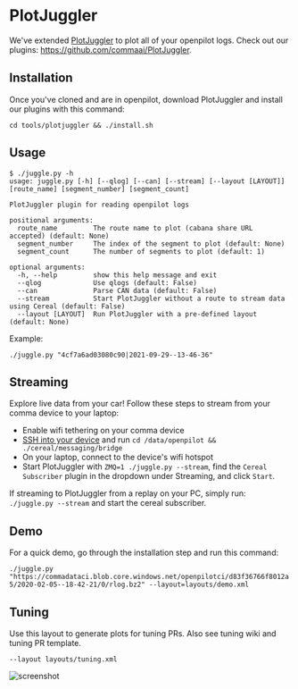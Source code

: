 # PlotJuggler

We've extended [PlotJuggler](https://github.com/facontidavide/PlotJuggler) to plot all of your openpilot logs. Check out our plugins: https://github.com/commaai/PlotJuggler.

## Installation

Once you've cloned and are in openpilot, download PlotJuggler and install our plugins with this command:

`cd tools/plotjuggler && ./install.sh`

## Usage

```
$ ./juggle.py -h
usage: juggle.py [-h] [--qlog] [--can] [--stream] [--layout [LAYOUT]] [route_name] [segment_number] [segment_count]

PlotJuggler plugin for reading openpilot logs

positional arguments:
  route_name         The route name to plot (cabana share URL accepted) (default: None)
  segment_number     The index of the segment to plot (default: None)
  segment_count      The number of segments to plot (default: 1)

optional arguments:
  -h, --help         show this help message and exit
  --qlog             Use qlogs (default: False)
  --can              Parse CAN data (default: False)
  --stream           Start PlotJuggler without a route to stream data using Cereal (default: False)
  --layout [LAYOUT]  Run PlotJuggler with a pre-defined layout (default: None)
```

Example:

`./juggle.py "4cf7a6ad03080c90|2021-09-29--13-46-36"`

## Streaming

Explore live data from your car! Follow these steps to stream from your comma device to your laptop:
- Enable wifi tethering on your comma device
- [SSH into your device](https://github.com/commaai/openpilot/wiki/SSH) and run `cd /data/openpilot && ./cereal/messaging/bridge`
- On your laptop, connect to the device's wifi hotspot
- Start PlotJuggler with `ZMQ=1 ./juggle.py --stream`, find the `Cereal Subscriber` plugin in the dropdown under Streaming, and click `Start`.

If streaming to PlotJuggler from a replay on your PC, simply run: `./juggle.py --stream` and start the cereal subscriber.

## Demo

For a quick demo, go through the installation step and run this command:

`./juggle.py "https://commadataci.blob.core.windows.net/openpilotci/d83f36766f8012a5/2020-02-05--18-42-21/0/rlog.bz2" --layout=layouts/demo.xml`

## Tuning

Use this layout to generate plots for tuning PRs. Also see tuning wiki and tuning PR template.

`--layout layouts/tuning.xml`


![screenshot](https://i.imgur.com/cizHCH3.png)
